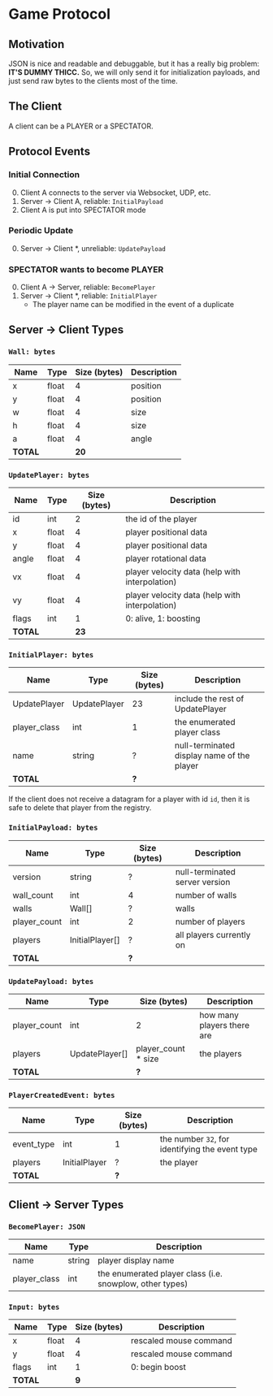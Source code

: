 Game Protocol
=============

## Motivation

JSON is nice and readable and debuggable, but it has a really big problem: **IT'S DUMMY THICC.** So, we will only send it for initialization payloads, and just send raw bytes to the clients most of the time.

## The Client

A client can be a PLAYER or a SPECTATOR. 

## Protocol Events

### Initial Connection

0. Client A connects to the server via Websocket, UDP, etc.
1. Server -> Client A, reliable: `InitialPayload`
2. Client A is put into SPECTATOR mode

### Periodic Update

0. Server -> Client *, unreliable: `UpdatePayload`

### SPECTATOR wants to become PLAYER

0. Client A -> Server, reliable: `BecomePlayer`
1. Server -> Client *, reliable: `InitialPlayer`
    - The player name can be modified in the event of a duplicate

## Server -> Client Types

### `Wall: bytes`
Name | Type | Size (bytes) | Description 
-----|------|--------------|------------
x | float | 4 | position
y | float | 4 | position
w | float | 4 | size
h | float | 4 | size
a | float | 4 | angle
**TOTAL** | | **20** | 

### `UpdatePlayer: bytes`

Name | Type | Size (bytes) | Description 
-----|------|--------------|------------
id    | int | 2 | the id of the player 
x     | float | 4 | player positional data
y     | float | 4 | player positional data
angle | float | 4 | player rotational data
vx    | float | 4 | player velocity data (help with interpolation)
vy    | float | 4 | player velocity data (help with interpolation)
flags | int | 1 | 0: alive, 1: boosting
**TOTAL** | | **23** | 

### `InitialPlayer: bytes`

Name | Type | Size (bytes) | Description 
-----|------|--------------|------------
UpdatePlayer | UpdatePlayer | 23 | include the rest of UpdatePlayer
player_class | int | 1 | the enumerated player class
name | string | ? | null-terminated display name of the player
**TOTAL** | | **?** | 

If the client does not receive a datagram for a player with id `id`, then it is safe to delete that player from the registry.

### `InitialPayload: bytes`

Name | Type | Size (bytes) | Description 
-----|------|--------------|------------
version | string | ? | null-terminated server version
wall_count | int | 4 | number of walls
walls | Wall[] | ? | walls
player_count | int | 2 | number of players
players | InitialPlayer[] | ? | all players currently on
**TOTAL** | | **?** | 

### `UpdatePayload: bytes`

Name | Type | Size (bytes) | Description 
-----|------|--------------|------------
player_count | int | 2 | how many players there are
players | UpdatePlayer[] | player_count * size | the players
**TOTAL** | | **?** | 

### `PlayerCreatedEvent: bytes`

Name | Type | Size (bytes) | Description 
-----|------|--------------|------------
event_type | int | 1 | the number `32`, for identifying the event type
players | InitialPlayer | ? | the player
**TOTAL** | | **?** | 

## Client -> Server Types

### `BecomePlayer: JSON`

Name | Type | Description 
-----|------|-------------
name | string | player display name
player_class | int | the enumerated player class (i.e. snowplow, other types)

### `Input: bytes`

Name | Type | Size (bytes) | Description 
-----|------|--------------|------------
x     | float | 4 | rescaled mouse command
y     | float | 4 | rescaled mouse command
flags | int | 1 | 0: begin boost
**TOTAL** | | **9** | 
